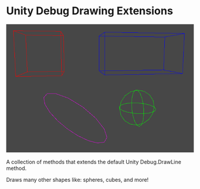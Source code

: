 # Unity Debug Drawing Extensions
![shapes](snapshot.png)

A collection of methods that extends the default Unity Debug.DrawLine method.

Draws many other shapes like: spheres, cubes, and more!